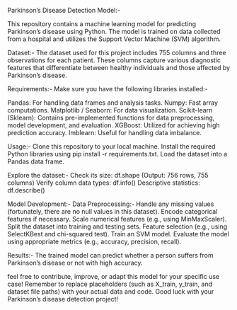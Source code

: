Parkinson’s Disease Detection Model:-

  This repository contains a machine learning model for predicting Parkinson’s disease using Python. The model is trained on data collected from a hospital and utilizes the Support Vector Machine (SVM) algorithm.

Dataset:-
  The dataset used for this project includes 755 columns and three observations for each patient. These columns capture various diagnostic features that differentiate between healthy individuals and those affected by Parkinson’s disease.

Requirements:-
  Make sure you have the following libraries installed:-

  Pandas: For handling data frames and analysis tasks.
  Numpy: Fast array computations.
  Matplotlib / Seaborn: For data visualization.
  Scikit-learn (Sklearn): Contains pre-implemented functions for data preprocessing, model development, and       evaluation.
  XGBoost: Utilized for achieving high prediction accuracy.
  Imblearn: Useful for handling data imbalance.
  
Usage:-
  Clone this repository to your local machine.
  Install the required Python libraries using pip install -r requirements.txt.
  Load the dataset into a Pandas data frame.
  
Explore the dataset:-
Check its size: df.shape (Output: 756 rows, 755 columns)
Verify column data types: df.info()
Descriptive statistics: df.describe()

Model Development:-
Data Preprocessing:-
  Handle any missing values (fortunately, there are no null values in this dataset).
  Encode categorical features if necessary.
  Scale numerical features (e.g., using MinMaxScaler).
  Split the dataset into training and testing sets.
  Feature selection (e.g., using SelectKBest and chi-squared test).
  Train an SVM model.
  Evaluate the model using appropriate metrics (e.g., accuracy, precision, recall).

Results:-
  The trained model can predict whether a person suffers from Parkinson’s disease or not with high accuracy.

feel free to contribute, improve, or adapt this model for your specific use case!
Remember to replace placeholders (such as X_train, y_train, and dataset file paths) with your actual data and code. Good luck with your Parkinson’s disease detection project!
